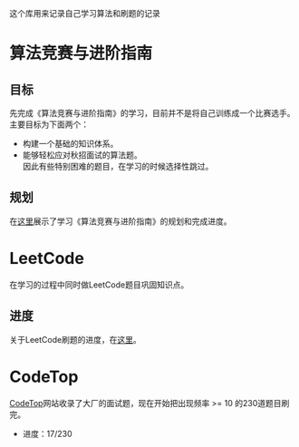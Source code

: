 这个库用来记录自己学习算法和刷题的记录

# 算法竞赛与进阶指南
## 目标
先完成《算法竞赛与进阶指南》的学习，目前并不是将自己训练成一个比赛选手。主要目标为下面两个：
* 构建一个基础的知识体系。
* 能够轻松应对秋招面试的算法题。    
因此有些特别困难的题目，在学习的时候选择性跳过。

## 规划
在[这里](./算法竞赛进阶指南/readme.md)展示了学习《算法竞赛与进阶指南》的规划和完成进度。
# LeetCode
在学习的过程中同时做LeetCode题目巩固知识点。

## 进度
关于LeetCode刷题的进度，在[这里](./leetcode/readme.md)。

# CodeTop
[CodeTop](https://codetop.cc/home)网站收录了大厂的面试题，现在开始把出现频率 >= 10 的230道题目刷完。
* 进度：17/230
